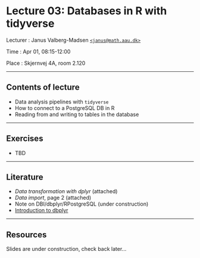 # Lecture 03: Databases in R with tidyverse

Lecturer
: Janus Valberg-Madsen [`<janus@math.aau.dk>`](mailto:janus@math.aau.dk)

Time
: Apr 01, 08:15-12:00

Place
: Skjernvej 4A, room 2.120

---

## Contents of lecture

- Data analysis pipelines with `tidyverse`
- How to connect to a PostgreSQL DB in R
- Reading from and writing to tables in the database

---

## Exercises

- TBD

---

## Literature

- _Data transformation with dplyr_ (attached)
- _Data import_, page 2 (attached)
- Note on DBI/dbplyr/RPostgreSQL (under construction)
- [Introduction to dbplyr](https://dbplyr.tidyverse.org/articles/dbplyr.html)

---

## Resources

Slides are under construction, check back later...
